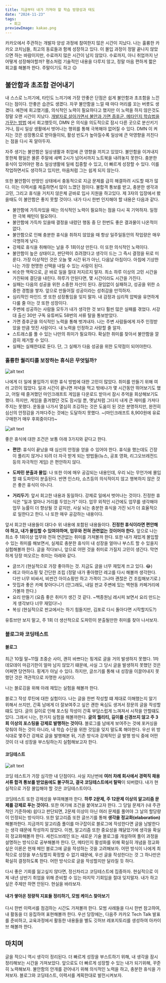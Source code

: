 ```yaml
---
title: 지금부터 내가 가져야 할 학습 방향성과 태도
date: "2024-11-23"
tags:
  - 회고
previewImage: kakao.png
---
```


카카오에서 주관하는 개발자 양성 과정에 참여한지 많은 시간이 지났다. 나는 훌륭한 카카오 코치님들, 최고의 동료들과 함께 성장하고 있다. 이 몰입 과정이 정말 끝나지 않았으면 하는 바람이지만, 수료까지 많은 시간이 남지 않았다. 수료까지, 아니 취업까지 난 어떻게 성장해야할까? 평소처럼 기술적인 내용을 다루지 않고, 정말 마음 편하게 짧은 회고를 해볼까 한다. 주말이기도 하고 😉

## 불안함과 초조함 걷어내기

내 스스로 느끼기에, 타인도 느끼기에 가장 안좋은 단점은 쉽게 불안함과 초조함을 느낀다는 점이다. 안좋은 습관도 생겼다. 자꾸 불안함을 느낄 때 마다 머리를 꼬는 버릇도 생겼다. 예전에 회고했기를, 의식적인 노력이 필요하다고 했지만 이 노력을 하지 않은것도 정말 오랜 시간이 지났다. [개발자로 살아가면서 불안과 가면 증후군, 메타인지 학습법을 가꾸는 방법](https://haon.blog/%ED%9A%8C%EA%B3%A0/unrest-behavior/) 에서 회고했듯이, DMN 은 의식을 의도적으로 잠시 다른 곳으로 분산키기거나, 잠시 일상 생활에서 벗어나는 행위를 통해 극복해야 없어질 수 있다. DMN 이 켜지는 것은 성장통으로 받아들이되, 활성 빈도가 높아질수록 일상에 큰 악영향을 끼친다는 점을 다시 꼭 알아두자.

자주 생기는 불안함은 일상생활과 취업에 큰 영향을 끼치고 있었다. 불안함을 이겨내지 못한체 평일은 몰론 주말에 새벽 2시가 넘어서까지 노트북을 내려놓지 못한다. 충분한 휴식이 있어야만 평소 일상생활에 일에 집중할 수 있고, 더 빠르게 성장할 수 있다. 이를 작업하면서도 생각하고 있지만, 마음처럼 그는 쉽게 되지 않는다.

또한 불안함이 만땅인 상태에서 충동적으로 지금 문제를 급히 해결하려 시도할 때가 많다. 이는 이력서를 제출하면서 많이 느꼈던 점이다. 불합격 통보를 받고, 충분한 생각과 고민, 그리고 휴식을 거치지 않은체 곧바로 입사 지원을 하고있다. 제 3자의 입장에서 봤을때도 이 불안함은 좋지 못할 것이다. 내가 다시 한번 인지해야 할 내용은 다음과 같다.

- 불안함에 가득차있을 때는 의식적인 노력이 필요하는 점을 다시 꼭 기억하자. 일정한 극복 패턴이 필요하다.
- 불안함에 가득차 있을때 결정을 내렸던 행동 중 단 한번도 좋은 결과물이 나온적이 없다.
- 불안함으로 인해 충분한 휴식을 취하지 않았을 때 항상 일주일동안의 작업량은 매우 극명하게 낮다.
- 강제로 휴식을 취해야는 날을 주 1회이상 만든다. 이 또한 의식적인 노력이다.
- 불안함이 높은 상태이고, 판단력이 흐려졌다고 생각이 드는 그 즉시 결정을 뒤로 미룬다. 가장 이상적인 것은 오늘 몇 시간 뒤가 아닌, 다음날 아침이다. 아침에 기상한 나는 가장 현명한 선택을 내릴 수 있는 사람이 된다.
- 비슷한 맥락으로, 곧 바로 일을 절대 저지르지 말자. 최소 하루 이상의 고민 시간을 가진뒤에 결단을 내린다. 하루가 안된다면, 몇 시간이라도 시간을 가진다.
- 실패는 다음의 성공을 위한 소중한 자산이 된다. 끊임없이 실패하고, 성공을 위한 소중한 경험을 쌓자. 앞으로 만들어질 성공이라는 성취감을 만끽하자.
- 심리적인 마인드 셋 또한 성장통임을 잊지 말자. 내 감정과 심리적 압박을 유연하게 다룰 줄 아는 것 또한 성장이다.
- 주변에 성공하는 사람들 모두가 내가 생각한 것 보다 훨씬 많은 실패를 겪었다. 서강대 출신 30만 구독 유튜버도 58번의 서류 탈을 통보받았다. 
- 가면 증후군을 의식적인 노력을 통해 벗겨내자. 나는 주변 사람들에게 자주 인정받았을 만큼 멋진 사람이다. 내 노력을 인정하고 사랑할 줄 알자.
- 스트래스를 풀 수 있는 나만의 취미가 필요하다. 확실한 취미를 찾아서 불안함을 깔끔히 제거할 수 있다.
- 실패는 실패한대로 둔다. 단, 그 실패가 다음 성공을 위한 도약점이 되어야한다.


### 훌륭한 퀄리티를 보장하는 휴식은 무엇일까?

![alt text](image.png)

나에게 더 일에 몰입하기 위한 휴식 방법에 대한 고민이 많았다. 취미를 만들기 위해 여러 고민이 많았다. 일과 시간이 끝나면 저녁을 먹고 밖에나가 몇 시간동안 뛰어보기도 했고, 어릴 때 즐겨했던 마인크래프트 게임을 다운로드 받아서 잠시 추억을 회상해보기도 했다. 하지만, 게임을 즐겨했던 것도 잠시일 뿐, 옛날처럼 그다지 내게 큰 재미를 가져다주지는 못했다. 운동을 나가서 열심히 조깅하는 것은 도움이 된 것은 분명하지만, 완전히 심신의 안정감을 가져다주는 것에는 도달하지 못했다. ~(마인크래프트 8,900원에 유료 구매한거 매우 후회중이다!)~

![alt text](image-1.png)

좋은 휴식에 대한 조건은 보통 아래 3가지와 같다고 한다.

-  **편안**: 휴식이 끝났을 때 심신의 안정을 얻을 수 있어야 한다. 휴식을 했는데도 긴장이 풀리지 않거나 되려 더 자극 받게 되는 방법들(뉴스, 공포 영화, 리그오브레전드 등의 자극적인 게임) 은 편안하지 않다.

- **도파민 분출과 몰입**: 나 또한 이에 매우 공감되는 내용인데, 우리 뇌는 무언가에 몰입할 떄 도파민이 분출된다. 반면 인스타, 쇼츠등의 의식적이지 않고 행복하지 않은 것은 좋은 휴식이 아니다.

- **거리두기**: 앞서 회고한 내용과 동일하다. 강제로 일에서 벗어나는 것이다. 진정한 휴식은 "일과 얼마나 거리를 두었는가" 이다. 업무 외적인 시간에도 업무를 생각해야 업무 능률이 더 향상될 것 같지만, 사실 뇌는 충분한 휴식을 가진 뇌가 더 효율적으로 일한다고 한다. 나 또한 매우 공감하는 내용이다.

앞서 회고한 내용들이 대다수 위 내용에 포함된 내용들이다. **진정한 휴식이라면 편안해야 하고, 내가 몰입할 수 있여야하며, 업무와 전혀 관련없는 것이어야 한다.** 앞으로 나는 최소 주 1회이상 업무와 전혀 연관없는 취미를 가져볼까 한다. 또한 내가 재밌게 몰입할 수 있는 취미를 해보면서, 실제로 충분한 휴식이 내 성장을 얼마나 부스트 할 수 있을지 실험해볼까 한다. 글을 적다보니, 앞으로 어떤 것을 취미로 가질지 고민이 생긴다. 막연하게 당장 떠오르는 취미는 아래와 같다.

- 글쓰기 (현실적으로 가장 좋아하는 것. 지금도 글을 너무 재밌게 쓰고 있다. 😂)
- 레고 아이쇼핑 및 간단한 조립 (정말 내가 좋아했던 레고를 다시 해볼까 생각한다. 다만 너무 비싸서, 비싼건 아이쇼핑만 하고 가격이 그나마 괜찮은 건 조립해보기로.) 
- 맛집과 좋은 카페 찾아다니기 (안그래도, 내일 판교 주변에 있는 백현동 카페거리에 가볼까 한다.)
- 요리 만들기 (요즘 좋은 취미가 생긴 것 같다. ~백종원님 레시피 보면서 요리 만드는게 생각보다 너무 재밌다!~)
- 복싱 (현실적으로 판교에서는 하기 힘들지만, 김포로 다시 돌아다면 시작할지도?)

유튜브만 보지 말고, 주 1회 더 생산적으로 도파민이 분출될만한 취미를 찾아 나서보자. 

### 블로그와 코딩테스트

#### 블로그

최근 10월 말~11월 초중순 사이, 괜히 바쁘다는 핑게로 글을 거의 발생하지 못했다. 1차 데모데이 마감기한이 얼마 남지 않았기 떄문에, 사실 그 당시 글을 발생하지 못했던 것은 어쩌면 당연하다. 핑계가 아닐 수 있다. 하지만, 글쓰기를 통해 내 성장을 이끌어내지 못했던 것은 객관적으로 자명한 사실이다.

나는 블로깅을 위해 아래 재밌는 실험을 해볼까 한다.

블로그 작성 루틴에 대한 실험이다. 나는 글을 한번 작성할 떄 제대로 이해했는지 알기 위해서 쓰지만, 간혹 남에게 더 잘보여주고 싶은 괜한 욕심도 생겨서 장문의 글을 작성할 떄도 있다. 글의 길이로 인해 포스팅 작성이 간혹 부담스럽게 느껴져서 시작을 안할떄도 있다. 그래서 나는, 한가지 실험을 해볼까한다. **글의 퀄리티, 길이를 신경쓰지 않고 주 3회 이상의 포스팅을 강제로 발행하는 것이다.** 블로그를 남에게 보여주는 것에 포커싱을 맞춰야 하는 것이 아니라, 내 학습 수단을 위한 것임을 잊지 말도록 해야한다. 우선 위 방식대로 몇주간 강제로 글을 발행해본 뒤, 기존 방식과 강제적인 글 발행 방식 중에 어떤 것이 더 내 성장을 부스팅하는지 실험해보고자 한다.

#### 코딩테스트

![alt text](image-2.png)

코딩 테스트가 가장 심각한 내 단점이다. 사실 지난번에 **여러 차례 회사에서 경력직 채용 서류 합격 통보를 받았음에도 불구하고, 결국 코딩테스트에서 탈락**이 되버렸다. 내가 현실적으로 가장 몰입해야 할 것은 코딩테스트이다. 

코딩테스트 또한 강제성을 부여해볼까 한다. **하루 2문제, 주 12문제 이상의 알고리즘 문제를 강제로 푸는 것이다.** 또한 여기에 조건을 붙여보고자 한다. 그 당일 문제가 (내 주관적인 기준하에) 쉽다고 판단되면, 2문제 이상이 아닌 여러 문제를 풀어야 그 날의 할당량이 인정되는 방식이다. 또한 알고리즘 또한 글쓰기를 통해 **생각을 정교화(elaboration)** 해볼까한다. 지금까지 알고리즘 풀이를 마구잡이로 블로그에 작성한다면 글을 남발한다는 생각 떄문에 작성하지 않았다. 이젠, 알고리즘 또한 중요성을 꺠달았기에 생각을 확실히 정교화해볼까 한다. 세컨드브레인 또는 새로운 기술 블로그를 개설하여 풀이 과정을 설명하는 방식으로 공부해볼까 한다. 단, 메타인지 활성화를 위해 확실히 개념을 정교화 싶은 이론은 현재 메인 블로그에 글을 작성하는 것을 고려해보자. 어떤 방식이 나에게 최적으로 성장을 부스팅할지 확정할 수 없기 떄문에, 우선 글을 작성한다는 것 그 하나만은 확실히 결정하도록 한다. 어떤 방식으로 글을 작성할지만 달라질 듯 하다.

다시 좋은 기회를 잃고싶지 않다면, 정신차리고 코딩테스트에 집중하자. 현실적으로 이제 내년 상반기 취업을 위해 준비할 수 있는 마지막 기회임을 절대 잊지말자. 내가 하고싶은 주제만 하면 안된다. 현실을 바라보자.

#### 내가 쌓아온 정량적 지표들 정리하기, 모범 케이스 찾아보기

다시 한번 이력서를 점검하는 시간도 가져볼까 한다. 모범 사례들을 다시 한번 참고하여, 내 활동을 더 응집하여 표현해볼까 한다. 우선 당장에는, 다음주 카카오 Tech Talk 발표를 준비하고, 교육과정에서 활동한 내용들을 별도 깃허브 레포지토리를 생성하여 아카이브 해볼까 한다.

## 마치며

글을 적으니 역시 생각이 정리된다. 더 빠르게 성장을 부스트하기 위해, 내 생각을 잠시 정리해보는 시간을 가져보았다. 앞으로도 더 빠르게 성장할 수 있는 내가 되기위해, 꾸준히 노력해보자. 불안함의 안개를 걷어내기 위해 의식적인 노력을 하고, 충분한 휴식을 가져보자. 블로그와 코딩테스트, 이력서를 계획한대로 발전시켜보자.